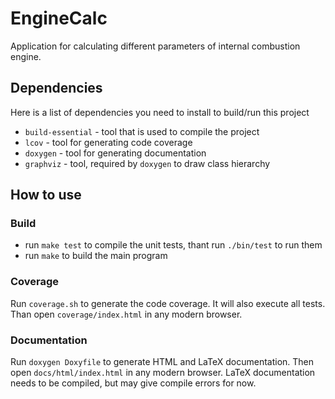 # EngineCalc
Application for calculating different parameters of internal combustion engine.

## Dependencies

Here is a list of dependencies you need to install to build/run this project

  * `build-essential` - tool that is used to compile the project
  * `lcov` - tool for generating code coverage
  * `doxygen` - tool for generating documentation
  * `graphviz` - tool, required by `doxygen` to draw class hierarchy

## How to use

### Build

  * run `make test` to compile the unit tests, thant run `./bin/test` to run them
  * run `make` to build the main program

### Coverage

Run `coverage.sh` to generate the code coverage. It will also execute all tests. Than open `coverage/index.html` in any modern browser.

### Documentation

Run `doxygen Doxyfile` to generate HTML and LaTeX documentation. Then open `docs/html/index.html` in any modern browser. LaTeX documentation needs to be compiled, but may give compile errors for now.


